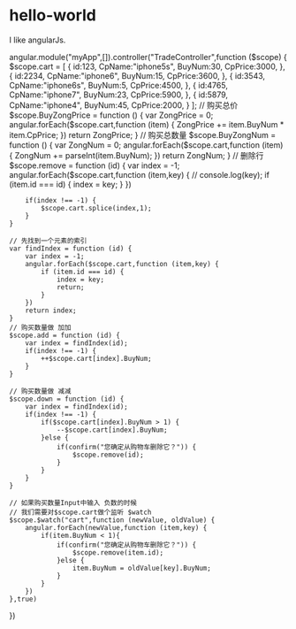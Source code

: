 # hello-world

I like angularJs.

angular.module("myApp",[]).controller("TradeController",function ($scope) {
    $scope.cart = [
        {
            id:123,
            CpName:"iphone5s",
            BuyNum:30,
            CpPrice:3000,
        },
        {
            id:2234,
            CpName:"iphone6",
            BuyNum:15,
            CpPrice:3600,
        },
        {
            id:3543,
            CpName:"iphone6s",
            BuyNum:5,
            CpPrice:4500,
        },
        {
            id:4765,
            CpName:"iphone7",
            BuyNum:23,
            CpPrice:5900,
        },
        {
            id:5879,
            CpName:"iphone4",
            BuyNum:45,
            CpPrice:2000,
        }
    ];
    // 购买总价
    $scope.BuyZongPrice = function () {
        var ZongPrice = 0;
        angular.forEach($scope.cart,function (item) {
            ZongPrice += item.BuyNum * item.CpPrice;
        })
        return ZongPrice;
    }
    // 购买总数量
    $scope.BuyZongNum = function () {
        var ZongNum = 0;
        angular.forEach($scope.cart,function (item) {
            ZongNum += parseInt(item.BuyNum);
        })
        return ZongNum;
    }
 // 删除行
    $scope.remove = function (id) {
        var index = -1;
        angular.forEach($scope.cart,function (item,key) {
            // console.log(key);
            if (item.id === id) {
                index = key;
            }
        })

        if(index !== -1) {
            $scope.cart.splice(index,1);
        }
    }

    // 先找到一个元素的索引
    var findIndex = function (id) {
        var index = -1;
        angular.forEach($scope.cart,function (item,key) {
            if (item.id === id) {
                index = key;
                return;
            }
        })
        return index;
    }
    // 购买数量做 加加
    $scope.add = function (id) {
        var index = findIndex(id);
        if(index !== -1) {
            ++$scope.cart[index].BuyNum;
        }
    }

    // 购买数量做 减减
    $scope.down = function (id) {
        var index = findIndex(id);
        if(index !== -1) {
            if($scope.cart[index].BuyNum > 1) {
                --$scope.cart[index].BuyNum;
            }else {
                if(confirm("您确定从购物车删除它？")) {
                    $scope.remove(id);
                }
            }
        }
    }

    // 如果购买数量Input中输入 负数的时候
    // 我们需要对$scope.cart做个监听 $watch
    $scope.$watch("cart",function (newValue, oldValue) {
        angular.forEach(newValue,function (item,key) {
            if(item.BuyNum < 1){
                if(confirm("您确定从购物车删除它？")) {
                    $scope.remove(item.id);
                }else {
                    item.BuyNum = oldValue[key].BuyNum;
                }
            }
        })
    },true)
})
